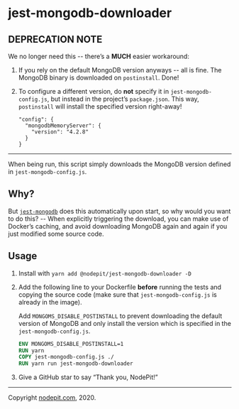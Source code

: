 # jest-mongodb-downloader

## DEPRECATION NOTE

We no longer need this -- there’s a **MUCH** easier workaround:

1. If you rely on the default MongoDB version anyways -- all is fine. The MongoDB binary is downloaded on `postinstall`. Done!

2. To configure a different version, do **not** specify it in `jest-mongodb-config.js`, but instead in the project’s `package.json`. This way, `postinstall` will install the specified version right-away!

   ```
   "config": {
     "mongodbMemoryServer": {
       "version": "4.2.8"
     }
   }
   ```

---

When being run, this script simply downloads the MongoDB version defined in `jest-mongodb-config.js`.

## Why?

But [`jest-mongodb`](https://github.com/shelfio/jest-mongodb) does this automatically upon start, so why would you want to do this? -- When explicitly triggering the download, you can make use of Docker’s caching, and avoid downloading MongoDB again and again if you just modified some source code.

## Usage

1. Install with `yarn add @nodepit/jest-mongodb-downloader -D`

2. Add the following line to your Dockerfile **before** running the tests and copying the source code (make sure that `jest-mongodb-config.js` is already in the image).

   Add `MONGOMS_DISABLE_POSTINSTALL` to prevent downloading the default version of MongoDB and only install the version which is specified in the `jest-mongodb-config.js`.

   ```Dockerfile
   ENV MONGOMS_DISABLE_POSTINSTALL=1
   RUN yarn
   COPY jest-mongodb-config.js ./
   RUN yarn run jest-mongodb-downloader
   ```

3. Give a GitHub star to say “Thank you, NodePit!”

- - -

Copyright [nodepit.com](https://nodepit.com), 2020.

